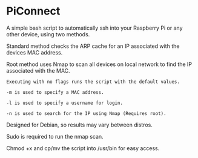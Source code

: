 # PiConnect
A simple bash script to automatically ssh into your Raspberry Pi or any other device, using two methods.

Standard method checks the ARP cache for an IP associated with the devices MAC address.

Root method uses Nmap to scan all devices on local network to find the IP associated with the MAC.

```
Executing with no flags runs the script with the default values.

-m is used to specify a MAC address.

-l is used to specify a username for login.

-n is used to search for the IP using Nmap (Requires root).
```


Designed for Debian, so results may vary between distros.

Sudo is required to run the nmap scan.

Chmod +x and cp/mv the script into /usr/bin for easy access.

